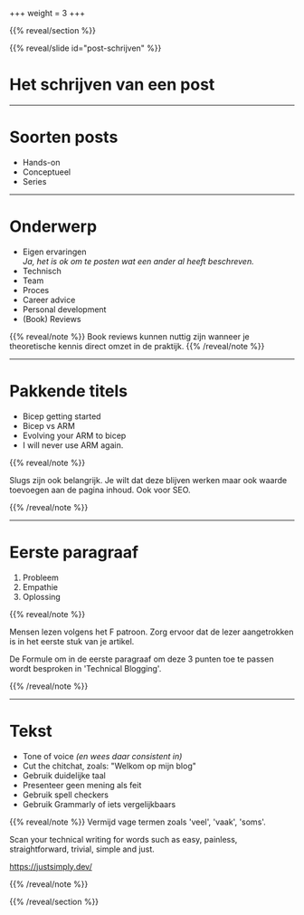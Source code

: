 +++
weight = 3
+++

{{% reveal/section %}}

{{% reveal/slide id="post-schrijven" %}}

# Het schrijven van een post

---

# Soorten posts

- Hands-on
- Conceptueel
- Series

---

# Onderwerp

- Eigen ervaringen  
 _Ja, het is ok om te posten wat een ander al heeft beschreven._
- Technisch
- Team
- Proces
- Career advice
- Personal development
- (Book) Reviews

{{% reveal/note %}}
Book reviews kunnen nuttig zijn wanneer je theoretische kennis direct omzet in de praktijk.
{{% /reveal/note %}}

---

# Pakkende titels

- Bicep getting started
- Bicep vs ARM
- Evolving your ARM to bicep
- I will never use ARM again.

{{% reveal/note %}}

Slugs zijn ook belangrijk. Je wilt dat deze blijven werken maar ook waarde toevoegen aan de pagina inhoud. Ook voor SEO.

{{% /reveal/note %}}

---

# Eerste paragraaf

1. Probleem
1. Empathie
1. Oplossing

{{% reveal/note %}}

Mensen lezen volgens het F patroon. Zorg ervoor dat de lezer aangetrokken is in het eerste stuk van je artikel.

De Formule om in de eerste paragraaf om deze 3 punten toe te passen wordt besproken in 'Technical Blogging'.

{{% /reveal/note %}}

---

# Tekst

- Tone of voice _(en wees daar consistent in)_
- Cut the chitchat, zoals: "Welkom op mijn blog"
- Gebruik duidelijke taal
- Presenteer geen mening als feit
- Gebruik spell checkers
- Gebruik Grammarly of iets vergelijkbaars

{{% reveal/note %}}
Vermijd vage termen zoals 'veel', 'vaak', 'soms'.

Scan your technical writing for words such as easy, painless, straightforward, trivial, simple and just.

https://justsimply.dev/

{{% /reveal/note %}}

{{% /reveal/section %}}